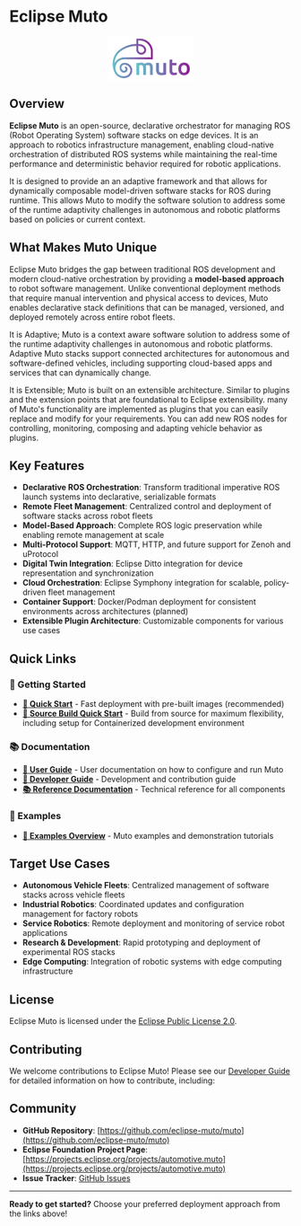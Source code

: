 # Eclipse Muto

<img src="https://github.com/eclipse-muto/muto/blob/main/docs/images/muto.png" alt="Eclipse Muto Modules" title="Eclipse Muto Modules" width="30%" style="display: block; margin: auto; width: 30%;">

## Overview

**Eclipse Muto** is an open-source, declarative orchestrator for managing ROS (Robot Operating System) software stacks on edge devices. It is an approach to robotics infrastructure management, enabling cloud-native orchestration of distributed ROS systems while maintaining the real-time performance and deterministic behavior required for robotic applications.

It is designed to provide an an adaptive framework and that allows for dynamically composable model-driven software stacks for ROS during runtime. This allows Muto to modify the software solution to address some of the runtime adaptivity challenges in autonomous and robotic platforms based on policies or current context.


## What Makes Muto Unique

Eclipse Muto bridges the gap between traditional ROS development and modern cloud-native orchestration by providing a **model-based approach** to robot software management. Unlike conventional deployment methods that require manual intervention and physical access to devices, Muto enables declarative stack definitions that can be managed, versioned, and deployed remotely across entire robot fleets.

It is Adaptive; Muto is a context aware software solution to address some of the runtime adaptivity challenges in autonomous and robotic platforms. Adaptive Muto stacks support connected architectures for autonomous and software-defined vehicles, including supporting cloud-based apps and services that can dynamically change.  

It is Extensible; Muto is built on an extensible architecture. Similar to plugins and the extension points that are foundational to Eclipse extensibility. many of Muto's functionality are implemented as plugins that you can easily replace and modify for your requirements. You can add new ROS nodes for controlling, monitoring, composing and adapting vehicle behavior as plugins. 


## Key Features

- **Declarative ROS Orchestration**: Transform traditional imperative ROS launch systems into declarative, serializable formats
- **Remote Fleet Management**: Centralized control and deployment of software stacks across robot fleets
- **Model-Based Approach**: Complete ROS logic preservation while enabling remote management at scale
- **Multi-Protocol Support**: MQTT, HTTP, and future support for Zenoh and uProtocol
- **Digital Twin Integration**: Eclipse Ditto integration for device representation and synchronization
- **Cloud Orchestration**: Eclipse Symphony integration for scalable, policy-driven fleet management
- **Container Support**: Docker/Podman deployment for consistent environments across architectures (planned)
- **Extensible Plugin Architecture**: Customizable components for various use cases

## Quick Links


### 🚀 Getting Started
- **[🐳 Quick Start](https://github.com/eclipse-muto/muto/tree/main/docs/user_guide/quick_start.md)** - Fast deployment with pre-built images (recommended)
- **[🔧 Source Build Quick Start](https://github.com/eclipse-muto/muto/tree/main/docs/developer_guide/building_from_source.md)** - Build from source for maximum flexibility, including setup for  Containerized development environment

### 📚 Documentation
- **[📖 User Guide](https://github.com/eclipse-muto/muto/tree/main/docs/user_guide/readme.md)** - User documentation on how to configure and run Muto
- **[🔧 Developer Guide](https://github.com/eclipse-muto/muto/tree/main/docs/developer_guide/readme.md)** - Development and contribution guide
- **[📚 Reference Documentation](https://github.com/eclipse-muto/muto/tree/main/docs/reference/readme.md)** - Technical reference for all components

### 📝 Examples
- **[🎯 Examples Overview](https://github.com/eclipse-muto/muto/tree/main/docs/examples/readme.md)** - Muto examples and demonstration tutorials

## Target Use Cases

- **Autonomous Vehicle Fleets**: Centralized management of software stacks across vehicle fleets
- **Industrial Robotics**: Coordinated updates and configuration management for factory robots  
- **Service Robotics**: Remote deployment and monitoring of service robot applications
- **Research & Development**: Rapid prototyping and deployment of experimental ROS stacks
- **Edge Computing**: Integration of robotic systems with edge computing infrastructure

## License

Eclipse Muto is licensed under the [Eclipse Public License 2.0](LICENSE).

## Contributing

We welcome contributions to Eclipse Muto! Please see our [Developer Guide](https://github.com/eclipse-muto/muto/tree/main/docs/developer_guide/readme.md) for detailed information on how to contribute, including:

## Community

- **GitHub Repository**: [https://github.com/eclipse-muto/muto](https://github.com/eclipse-muto/muto)
- **Eclipse Foundation Project Page**: [https://projects.eclipse.org/projects/automotive.muto](https://projects.eclipse.org/projects/automotive.muto)
- **Issue Tracker**: [GitHub Issues](https://github.com/eclipse-muto/muto/issues)

---

**Ready to get started?** Choose your preferred deployment approach from the links above!
